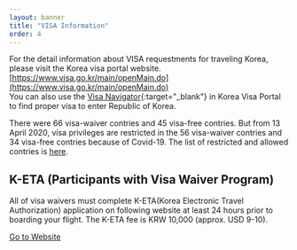 ```yaml
---
layout: banner
title: "VISA Information"
order: 4
---
```


For the detail information about VISA requestments for traveling Korea, please visit the Korea visa portal website. [https://www.visa.go.kr/main/openMain.do](https://www.visa.go.kr/main/openMain.do)  
You can also use the [Visa Navigator](https://www.visa.go.kr/openPage.do?MENU_ID=10101){:target="_blank"} in Korea Visa Portal to find proper visa to enter Republic of Korea.

There were 66 visa-waiver contries and 45 visa-free contries. But from 13 April 2020, visa privileges are restricted in the 56 visa-waiver contries and 34 visa-free contries because of Covid-19. The list of restricted and allowed contries is [here](/assets/img/slider/visainformation.pdf).

## K-ETA (Participants with Visa Waiver Program)

All of visa waivers must complete K-ETA(Korea Electronic Travel Authorization) application on following website at least 24 hours prior to boarding your flight. The K-ETA fee is KRW 10,000 (approx. USD 9-10).

[Go to Website](https://www.k-eta.go.kr/portal/apply/index.do)